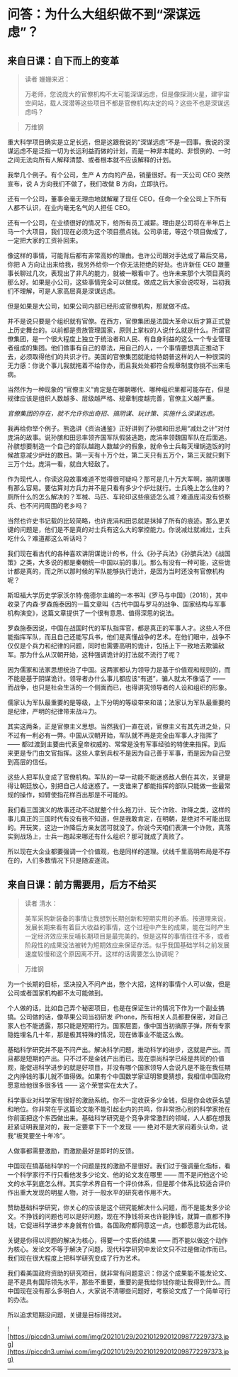 # 问答：为什么大组织做不到“深谋远虑”？

## 来自日课：自下而上的变革

> 读者 姗姗来迟：
> 
> 万老师，您说庞大的官僚机构不太可能深谋远虑，但是像探测火星，建宇宙空间站，载人深潜等这些项目不都是官僚机构决定的吗？这些不也是深谋远虑吗？

> 万维钢

重大科学项目确实是立足长远，但是这跟我说的“深谋远虑”不是一回事。我说的深谋远虑不是泛指一切为长远利益而做的计划，而是一种非本能的、非惯例的、一时之间无法向所有人解释清楚、或者根本就不应该解释的计划。

我举几个例子。有个公司，生产 A 方向的产品，销量很好。有一天公司 CEO 突然宣布，说 A 方向我们不做了，我们改做 B 方向，立即执行。

还有一个公司，董事会毫无理由地就解雇了现任 CEO，任命一个全公司上下所有人都不认识，在业内毫无名气的人担任 CEO。

还有一个公司，在业绩很好的情况下，给所有员工减薪。理由是公司将在半年后上马一个大项目，我们现在必须为这个项目攒点钱。公司承诺，等这个项目做成了，一定把大家的工资补回来。

像这样的事情，可能背后都有非常高妙的理由。也许公司跟对手达成了幕后交易，你把 A 方向让出来给我，我另外给你一个你无法拒绝的好处。也许新任 CEO 跟董事长聊过几次，表现出了非凡的能力，就被一眼看中了。也许未来那个大项目真的那么好。如果是小公司，这些事情完全可以做成。做成之后大家会说哎呀，当初我们不理解，可是人家高层真是深谋远虑。

但是如果是大公司，如果公司内部已经形成官僚机构，那就做不成。

并不是说只要是个组织就有官僚。在西方，官僚集团是法国大革命以后才算正式登上历史舞台的。以前都是贵族管理国家，原则上掌权的人说什么就是什么。所谓官僚集团，是一个很大程度上独立于统治者和人民、有自身利益的这么一个专业管理者组成的集团。他们做事有自己的章法，用自己的人，一个事情要想真正推动下去，必须取得他们的共识才行。美国的官僚集团就能给特朗普这样的人一种很深的无力感：你说个事儿我就拖着不给你办，而且我处处都符合规章制度你挑不出来毛病。

当然作为一种现象的“官僚主义”肯定是在哪朝哪代、哪种组织里都可能存在，但是规律应该是组织人数越多、层级越严格、规章制度越完善，官僚主义越严重。

 *官僚集团的存在，就不允许你出奇招、搞阴谋、玩计策、实施什么深谋远虑。*

我再给你举个例子。熊逸讲《资治通鉴》正好讲到了孙膑和田忌用“减灶之计”对付庞涓的故事。说孙膑和田忌率领齐国军队假装逃跑，庞涓率领魏国军队在后面追。孙膑想要制造一个自己的部队越跑人数越少的假象，就命令士兵每天埋锅造饭的时候故意减少炉灶的数目。第一天有十万个灶，第二天只有五万个，第三天就只剩下三万个灶。庞涓一看，就自大轻敌了。

作为现代人，你读这段故事难道不觉得很可疑吗？那可是几十万大军啊，搞阴谋哪有那么容易。要估算对方兵力并不是只看有多少个炉灶就行。士兵晚上怎么住的？厕所什么的怎么解决的？军械、马匹、车轮印这些痕迹怎么减？难道庞涓没有侦察兵、也不问问周围的老乡吗？

当然也许史书记载的比较简略，也许庞涓和田忌就是抹掉了所有的痕迹。那么更关键的问题是，他们是不是真的对士兵有这么大的掌控能力。你说减灶就减灶，士兵吃什么？难道都这么听话吗？

我们现在看古代的各种喜欢讲阴谋诡计的书，什么《孙子兵法》《孙膑兵法》《战国策》之类，大多说的都是秦朝统一中国以前的事儿。那么有没有一种可能，这些诡计都是真的，而之所以那时候的军队能够执行诡计，是因为当时还没有官僚机构呢？

斯坦福大学历史学家沃尔特·施德尔主编的一本书叫《罗马与中国》（2018），其中收录了内森·罗森施泰因的一篇文章叫《古代中国与罗马的战争、国家结构与军事机构演变》，这篇文章提供了一个很有意思、值得深思的说法。

罗森施泰因说，中国在战国时代的军队指挥官，都是真正的军事人才。这些人不但能指挥军队，而且自己还能写兵书，他们是真懂战争的艺术。在他们眼中，战争不仅仅是个兵力和纪律的问题，同时也需要高明的诡计，包括上下一致地去欺骗敌军。那为什么从汉朝开始，这种强调诡计的打法就不流行了呢？

因为儒家和法家思想统治了中国。这两家都认为领导力是基于价值观和规则的，而不能是基于阴谋诡计。领导者办什么事儿都应该“有道”，骗人就太不像话了 —— 而战争，也只是社会生活的一个侧面而已，也得讲究领导者的人设和组织的形象。

儒家认为军队最重要的是等级，上下分明的等级带来和谐；法家认为军队最重要的是纪律，严明的纪律带来战斗力。

其实这两条，正是官僚主义思想。当然我们一直在说，官僚主义有其先进之处，只不过有一利必有一弊。中国从汉朝开始，军队就不再是完全由军事人才指挥了 —— 都过渡到主要由代表皇帝权威的、常常是没有军事经验的特使来指挥。到后来更是专门由文官指挥。这些人拿到兵权不是因为自己善于军事，而是因为自己受到高层的信任。

这些人把军队变成了官僚机构。军队的一举一动能不能迷惑敌人倒在其次，关键是得让朝廷放心，别把自己人给迷惑了。一支谁来了都能指挥的部队只能做一些最常规的操作，如臂使指花样百出那是不可能的。

我们看三国演义的故事还动不动就整个什么拖刀计、玩个诈败、诈降之类，这样的事儿真正的三国时代有没有我不知道，但是我敢肯定，在明朝，是绝对不可能出现的。开玩笑，这边一诈降后方亲友团可就没了。你说今天咱们表演一个诈败，真落实到战场上，士兵一跑起来哪还有什么组织？那可就成了真败了。

所以现在大企业都要强调一个价值观，也是同样的道理。伏线千里高明布局是不存在的，人们多数情况下只是随波逐流。

## 来自日课：前方需要用，后方不给买

> 读者 清水：
> 
> 美军采购新装备的事情让我想到长期创新和短期实用的矛盾。按道理来说，发展长期来看有着巨大收益的事情，这个过程中产生的成果，能在当时产生一定经济效应来反哺长期项目是最完美的。但是这样的事情往往不多，或者阶段性的成果没法被转为短期效应来保证存活。似乎我国基础学科之前发展速度较慢和这个原因离不开。这样的话需要怎么协调呢？

> 万维钢

为一个长期的目标，坚决投入不问产出，憋个大招，这样的事情个人可以做，但是公司或者国家机构都不太可能做到。

个人做的话，比如自己弄个秘密项目，也是在保证生计的情况下作为一个副业搞搞。公司做的话，像苹果公司当初研发 iPhone，所有相关人员都要保密，对自己家人也不能透露，那只能是短期行为。国家层面，像中国当初搞原子弹，所有专家隐姓埋名几十年，那是极其特殊的情况，现在做事业不能这么做。

基础科学研究并不是不问产出。解决科学问题，推动科学的进步，这就是产出。而且都是短期的产出。只不过不是金钱产出而已。现在崇尚科学已经是共同的价值观，能促进科学进步的就是好项目，并没有哪个国家领导人会说凡是不能在我任期之内挣钱的事儿就不值得做。如果有个中国数学家证明黎曼猜想，我相信中国政府愿意给他很多很多钱 —— 这个荣誉实在太大了。

科学事业对科学家有很好的激励系统。你不一定收获多少金钱，但是你会收获名望和地位。你非常在乎这篇论文能不能引起业内的共鸣，你非常担心别的科学家抢在你前面把这个东西做出来。基础科学研究是个竞争非常激烈的领域，人人都在想我赶紧证明我是对的，我一定要拿下下一个发现 —— 绝对不是大家闷着头认命，说我“板凳要坐十年冷”。

人做事都需要激励，而激励最好是即时的反馈。

中国现在搞基础科学的一个问题是找的激励不是很好。我们过于强调量化指标，看一个科学家行不行只看他发多少论文、他的论文发在哪里 —— 而不是问他这个论文的水平到底怎么样。其实学术界自有一个评价体系，但是那个体系比较适合评价作出重大发现的明星人物，对于一般水平的研究者作用不大。

赞助基础科学研究，你关心的应该是这个研究能解决什么问题，而不是能发多少论文。不挣钱的问题也可以是好问题，现在不挣钱将来也许能挣钱，就算一直都不挣钱，它促进科学进步本身就有价值。各国政府都同意这一点，也都愿意为此花钱。

关键是你得以问题的解决为核心，得要一个实质的结果 —— 而不能以做这个动作为核心。发论文不等于解决了问题，现代科学研究中发论文只不过是做动作而已。我们现在很大程度上把科学研究变成了行为艺术。

我们看美国政府资助的研究项目，就非常有问题意识：你这个成果能不能发论文、是不是具有国际领先水平，那些不重要，重要的是我给你钱你能让我得到什么。而中国现在没有那么多明白人，大家说不清哪些问题好，考察论文成了一个简单可行的办法。

所以追求短期没问题，关键是目标得找对。

![https://piccdn3.umiwi.com/img/202101/29/202101292012098772297373.jpg](https://piccdn3.umiwi.com/img/202101/29/202101292012098772297373.jpg)

---
